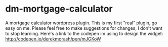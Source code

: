 # dm-mortgage-calculator
A mortgage calculator wordpress plugin. This is my first "real" plugin, go easy on me. Please feel free to make suggestions for changes, I don't want to stop learning.
Here's a link to the codepen im using to design the widget: 
http://codepen.io/derekmorash/pen/mJGKoW

